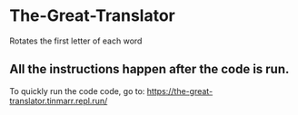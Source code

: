 # The-Great-Translator
Rotates the first letter of each word
## All the instructions happen after the code is run.
To quickly run the code code, go to: https://the-great-translator.tinmarr.repl.run/
